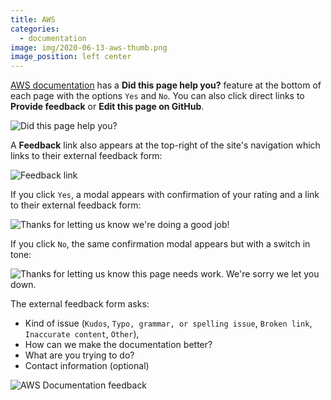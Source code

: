 ```yaml
---
title: AWS
categories:
  - documentation
image: img/2020-06-13-aws-thumb.png
image_position: left center
---
```


<!-- extra-eyes ignore provide -->

[AWS documentation](https://docs.aws.amazon.com/) has a **Did this page help you?** feature at the bottom of each page with the options `Yes` and `No`. You can also click direct links to **Provide feedback** or **Edit this page on GitHub**.

![Did this page help you?](/feedback-library/img/2020-06-13-aws.png)

A **Feedback** link also appears at the top-right of the site's navigation which links to their external feedback form:

![Feedback link](/feedback-library/img/2020-06-13-aws-1.png)

If you click `Yes`, a modal appears with confirmation of your rating and a link to their external feedback form:

![Thanks for letting us know we're doing a good job!](/feedback-library/img/2020-06-13-aws-2.png)

If you click `No`, the same confirmation modal appears but with a switch in tone:

![Thanks for letting us know this page needs work. We're sorry we let you down.](/feedback-library/img/2020-06-13-aws-3.png)

The external feedback form asks:

- Kind of issue (`Kudos`, `Typo, grammar, or spelling issue`, `Broken link`, `Inaccurate content`, `Other`),
- How can we make the documentation better?
- What are you trying to do?
- Contact information (optional)

![AWS Documentation feedback](/feedback-library/img/2020-06-13-aws-4.png)
